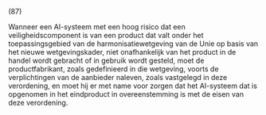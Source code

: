 (87)

Wanneer een AI-systeem met een hoog risico dat een veiligheidscomponent is van een product dat valt onder het toepassingsgebied van de harmonisatiewetgeving van de Unie op basis van het nieuwe wetgevingskader, niet onafhankelijk van het product in de handel wordt gebracht of in gebruik wordt gesteld, moet de productfabrikant, zoals gedefinieerd in die wetgeving, voorts de verplichtingen van de aanbieder naleven, zoals vastgelegd in deze verordening, en moet hij er met name voor zorgen dat het AI-systeem dat is opgenomen in het eindproduct in overeenstemming is met de eisen van deze verordening.
